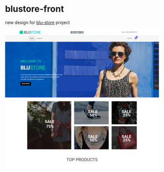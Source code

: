# blustore-front
new design for [blu-store](https://github.com/AhmedAli7O1/blu-store) project

![blu-store design](blustore-front.png)
